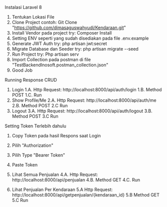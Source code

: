 Instalasi Laravel 8
1. Tentukan Lokasi File
2. Clone Project contoh: Git Clone "https://github.com/dimasaguswahyudi/Kendaraan.git"
3. Install Vendor pada project try: Composer Install
4. Setting ENV seperti yang sudah disediakan pada file .env.example
5. Generate JWT Auth try: php artisan jwt:secret
6. Migrate Database dan Seeder try: php artisan migrate --seed
7. Run Project try: Php artisan serv
8. Import Collection pada postman di file "TestBackendInosoft.postman_collection.json"
8. Good Job

Running Response CRUD

1. Login
    1.A. Http Request: http://localhost:8000/api/auth/login
    1.B. Method POST
    1.C. Run
2. Show Profile/Me
    2.A. Http Request: http://localhost:8000/api/auth/me
    2.B. Method POST
    2.C Run
3. Logout
    3.A. Http Request: http://localhost:8000/api/auth/logout
    3.B. Method POST
    3.C Run

Setting Token Terlebih dahulu
1. Copy Token pada hasil Respons saat Login
2. Pilih "Authorization"
3. Pilih Type "Bearer Token"
4. Paste Token

4. Lihat Semua Penjualan
    4.A. Http Request: http://localhost:8000/api/penjualan
    4.B. Method GET
    4.C. Run
5. Lihat Penjualan Per Kendaraan
    5.A Http Request: http://localhost:8000/api/getpenjualan/{kendaraan_id}
    5.B Method GET
    5.C Run
